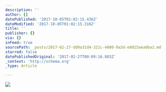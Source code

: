 ```yaml
---
description: ''
author: []
datePublished: '2017-10-05T01:02:15.436Z'
dateModified: '2017-10-05T01:02:15.316Z'
title: ''
publisher: {}
via: {}
inFeed: true
sourcePath: _posts/2017-02-27-dd9a31d4-321c-4800-9a3d-e8815aea9ba2.md
starred: false
datePublishedOriginal: '2017-02-27T00:09:16.883Z'
_context: 'http://schema.org'
_type: Article

---
```

![](https://the-grid-user-content.s3-us-west-2.amazonaws.com/cfd7937f-8d4e-4663-8a05-33e2fbdc40ba.jpg)
